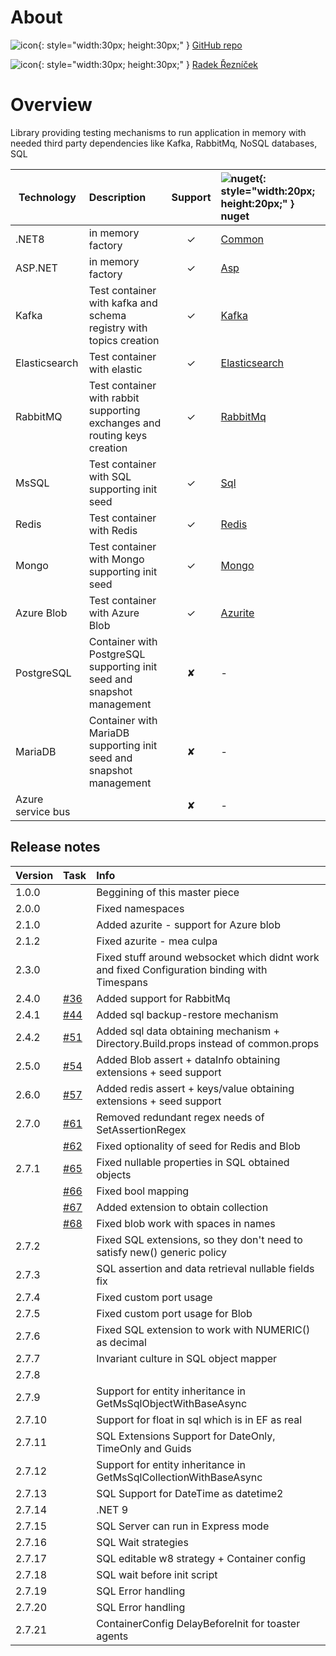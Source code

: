 ﻿# About

![icon](https://github.githubassets.com/assets/GitHub-Mark-ea2971cee799.png){: style="width:30px; height:30px;" } [GitHub repo](https://github.com/Rades98/FluentTesting)

![icon](https://content.linkedin.com/content/dam/me/business/en-us/amp/brand-site/v2/bg/LI-Bug.svg.original.svg){: style="width:30px; height:30px;" } [Radek Řezníček](https://www.linkedin.com/in/radek-%C5%99ezn%C3%AD%C4%8Dek-545638163/)

# Overview

Library providing testing mechanisms to run application in memory with needed third party dependencies like Kafka, RabbitMq, NoSQL databases, SQL

|Technology|Description| Support  |	![nuget](https://encrypted-tbn0.gstatic.com/images?q=tbn:ANd9GcQJwDPg5pC-Uvd60lmcIl_0OBnwGG7s5KjVVw&s){: style="width:20px; height:20px;" }  nuget |
|-|:-|:-:|:- | 
| .NET8|in memory factory| &#x2713; |																[Common](https://www.nuget.org/packages/FluentTesting.Common/) |
| ASP.NET|in memory factory| &#x2713; |																[Asp](https://www.nuget.org/packages/FluentTesting.Asp/) |
| Kafka|Test container with kafka and schema registry with topics creation| &#x2713; | 				[Kafka](https://www.nuget.org/packages/FluentTesting.Kafka/) |
| Elasticsearch| Test container with elastic| &#x2713; |										    [Elasticsearch](https://www.nuget.org/packages/FluentTesting.Elasticsearch/) |
| RabbitMQ|Test container with rabbit supporting exchanges and routing keys creation| &#x2713; |	[RabbitMq](https://www.nuget.org/packages/FluentTesting.RabbitMq/) |
| MsSQL|Test container with SQL supporting init seed| &#x2713; |									[Sql](https://www.nuget.org/packages/FluentTesting.Sql/) |
| Redis|Test container with Redis| &#x2713; |														[Redis](https://www.nuget.org/packages/FluentTesting.Redis/) |
| Mongo|Test container with Mongo supporting init seed | &#x2713; |									[Mongo](https://www.nuget.org/packages/FluentTesting.Mongo/) |
| Azure Blob |Test container with Azure Blob | &#x2713; |											[Azurite](https://www.nuget.org/packages/FluentTesting.Azurite/) |
| PostgreSQL | Container with PostgreSQL supporting init seed and snapshot management | &#x2718; |	- |
| MariaDB | Container with MariaDB supporting init seed and snapshot management | &#x2718; |		- |
| Azure service bus | | &#x2718; |																	- |

## Release notes


| Version | Task | Info | 
|-|:-|:-|
| 1.0.0 | | Beggining of this master piece |
| 2.0.0 | | Fixed namespaces |
| 2.1.0 | | Added azurite - support for Azure blob |
| 2.1.2 | | Fixed azurite - mea culpa  |
| 2.3.0 | | Fixed stuff around websocket which didnt work and fixed Configuration binding with Timespans|
| 2.4.0 | [#36](https://github.com/Rades98/FluentTesting/issues/36) | Added support for RabbitMq|
| 2.4.1 | [#44](https://github.com/Rades98/FluentTesting/issues/44) | Added sql backup-restore mechanism |
| 2.4.2 | [#51](https://github.com/Rades98/FluentTesting/issues/51) | Added sql data obtaining mechanism + Directory.Build.props instead of common.props |
| 2.5.0 | [#54](https://github.com/Rades98/FluentTesting/issues/54) | Added Blob assert + dataInfo obtaining extensions + seed support |
| 2.6.0 | [#57](https://github.com/Rades98/FluentTesting/issues/57) | Added redis assert + keys/value obtaining extensions + seed support |
| 2.7.0 | [#61](https://github.com/Rades98/FluentTesting/issues/61) | Removed redundant regex needs of SetAssertionRegex |
|       | [#62](https://github.com/Rades98/FluentTesting/issues/62) | Fixed optionality of seed for Redis and Blob |
| 2.7.1 | [#65](https://github.com/Rades98/FluentTesting/issues/65) | Fixed nullable properties in SQL obtained objects |
|       | [#66](https://github.com/Rades98/FluentTesting/issues/66) | Fixed bool mapping |
|       | [#67](https://github.com/Rades98/FluentTesting/issues/67) | Added extension to obtain collection |
|       | [#68](https://github.com/Rades98/FluentTesting/issues/68) | Fixed blob work with spaces in names |
| 2.7.2 |  | Fixed SQL extensions, so they don't need to satisfy new() generic policy |
| 2.7.3 |  | SQL assertion and data retrieval nullable fields fix |
| 2.7.4 |  | Fixed custom port usage |
| 2.7.5 |  | Fixed custom port usage for Blob |
| 2.7.6 |  | Fixed SQL extension to work with NUMERIC() as decimal |
| 2.7.7 |  | Invariant culture in SQL object mapper |
| 2.7.8 |  |  |
| 2.7.9 |  | Support for entity inheritance in GetMsSqlObjectWithBaseAsync |
| 2.7.10|  | Support for float in sql which is in EF as real |
| 2.7.11|  | SQL Extensions Support for DateOnly, TimeOnly and Guids |
| 2.7.12|  | Support for entity inheritance in GetMsSqlCollectionWithBaseAsync |
| 2.7.13|  | SQL Support for DateTime as datetime2 |
| 2.7.14|  | .NET 9 |
| 2.7.15|  | SQL Server can run in Express mode |
| 2.7.16|  | SQL Wait strategies |
| 2.7.17|  | SQL editable w8 strategy + Container config |
| 2.7.18|  | SQL wait before init script |
| 2.7.19|  | SQL Error handling |
| 2.7.20|  | SQL Error handling |
| 2.7.21|  | ContainerConfig DelayBeforeInit for toaster agents|
